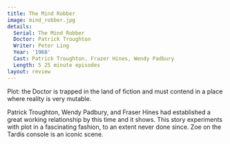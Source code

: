 ```yaml
---
title: The Mind Robber
image: mind_robber.jpg
details:
  Serial: The Mind Robber
  Doctor: Patrick Troughton
  Writer: Peter Ling
  Year: '1968'
  Cast: Patrick Troughton, Frazer Hines, Wendy Padbury
  Length: 5 25 minute episodes
layout: review
---
```

Plot: the Doctor is trapped in the land of fiction
and must contend in a place where reality is very
mutable.

Patrick Troughton, Wendy Padbury, and Fraser Hines
had established a great working relationship by this
time and it shows.  This story experiments with
plot in a fascinating fashion, to an extent never
done since.  Zoe on the Tardis console is an iconic
scene.
